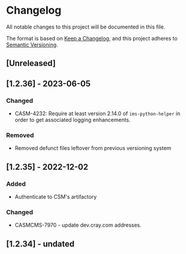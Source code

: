 # Changelog

All notable changes to this project will be documented in this file.

The format is based on [Keep a Changelog](https://keepachangelog.com/en/1.0.0/),
and this project adheres to [Semantic Versioning](https://semver.org/spec/v2.0.0.html).

## [Unreleased]

## [1.2.36] - 2023-06-05
### Changed
- CASM-4232: Require at least version 2.14.0 of `ims-python-helper` in order to get associated logging enhancements.

### Removed
- Removed defunct files leftover from previous versioning system

## [1.2.35] - 2022-12-02
### Added
- Authenticate to CSM's artifactory

### Changed
- CASMCMS-7970 - update dev.cray.com addresses.

## [1.2.34] - undated
